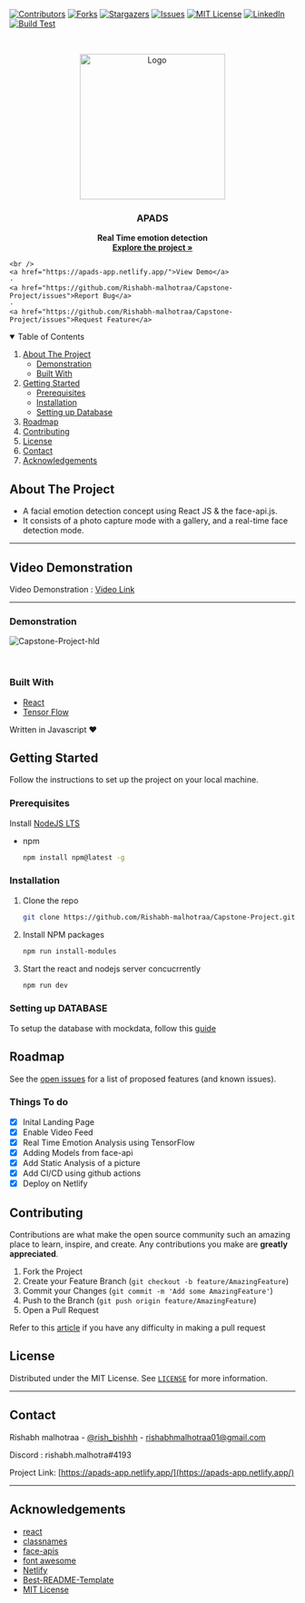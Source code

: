 <!-- PROJECT SHIELDS -->

[![Contributors][contributors-shield]][contributors-url]
[![Forks][forks-shield]][forks-url]
[![Stargazers][stars-shield]][stars-url]
[![Issues][issues-shield]][issues-url]
[![MIT License][license-shield]][license-url]
[![LinkedIn][linkedin-shield]][linkedin-url]
[![Build Test][actions-badge]][actions-url]

<!-- PROJECT LOGO -->
<br />
<p align="center">
  <a href="https://apads-app.netlify.app/">
    <img src="client/public/logo192.png" alt="Logo" width="256" height="256">
  </a>

  <strong>
    <h3 align="center" >APADS</h3>
  </strong>
  <p align="center">
    <strong>
      Real Time emotion detection
    </strong>
    <br />
    <a href="https://github.com/Rishabh-malhotraa/Capstone-Project"><strong>Explore the project »</strong></a>
    <br />
    
    <br />
    <a href="https://apads-app.netlify.app/">View Demo</a>
    ·
    <a href="https://github.com/Rishabh-malhotraa/Capstone-Project/issues">Report Bug</a>
    ·
    <a href="https://github.com/Rishabh-malhotraa/Capstone-Project/issues">Request Feature</a>
  </p>
</p>

<!-- TABLE OF CONTENTS -->
<details open="open">
  <summary>Table of Contents</summary>
  <ol>
    <li>
      <a href="#about-the-project">About The Project</a>
      <ul>
        <li><a href="#demonstration">Demonstration</a></li>
        <li><a href="#built-with">Built With</a></li>
      </ul>
    </li>
    <li>
      <a href="#getting-started">Getting Started</a>
      <ul>
        <li><a href="#prerequisites">Prerequisites</a></li>
        <li><a href="#installation">Installation</a></li>
        <li><a href="#installation">Setting up Database</a></li>
      </ul>
    </li>
    <li><a href="#roadmap">Roadmap</a></li>
    <li><a href="#contributing">Contributing</a></li>
    <li><a href="#license">License</a></li>
    <li><a href="#contact">Contact</a></li>
    <li><a href="#acknowledgements">Acknowledgements</a></li>
  </ol>
</details>

## About The Project

- A facial emotion detection concept using React JS & the face-api.js.
- It consists of a photo capture mode with a gallery, and a real-time face detection mode.

---

## Video Demonstration

Video Demonstration : [Video Link](https://drive.google.com/drive/u/0/folders/1uXQ53ieJK1gcbtpfYYxVthMXN5X9SpbM)

---

### Demonstration

![Capstone-Project-hld]

<br/>

### Built With

- [React](https://reactjs.org/docs/getting-started.html)
- [Tensor Flow](https://www.tensorflow.org/)

Written in Javascript ♥

## Getting Started

Follow the instructions to set up the project on your local machine.

### Prerequisites

Install [NodeJS LTS](https://nodejs.org/en/)

- npm

  ```sh
  npm install npm@latest -g
  ```

### Installation

1. Clone the repo

   ```sh
   git clone https://github.com/Rishabh-malhotraa/Capstone-Project.git
   ```

2. Install NPM packages

   ```sh
   npm run install-modules
   ```

3. Start the react and nodejs server concucrrently

   ```sh
   npm run dev
   ```

### Setting up DATABASE

To setup the database with mockdata, follow this [guide](/Setting%20up%20Database.md)

## Roadmap

See the [open issues](https://github.com/Rishabh-malhotraa/Capstone-Project/issues) for a list of proposed features (and known issues).

### Things To do

- [x] Inital Landing Page
- [x] Enable Video Feed
- [x] Real Time Emotion Analysis using TensorFlow
- [x] Adding Models from face-api
- [x] Add Static Analysis of a picture
- [x] Add CI/CD using github actions
- [x] Deploy on Netlify

## Contributing

Contributions are what make the open source community such an amazing place to learn, inspire, and create. Any contributions you make are **greatly appreciated**.

1. Fork the Project
2. Create your Feature Branch (`git checkout -b feature/AmazingFeature`)
3. Commit your Changes (`git commit -m 'Add some AmazingFeature'`)
4. Push to the Branch (`git push origin feature/AmazingFeature`)
5. Open a Pull Request

Refer to this [article](https://medium.com/swlh/guide-to-git-a-practical-approach-27926a1ff564?sk=b54ca413a142c275f5d2901d0384a0db) if you have any difficulty in making a pull request

## License

Distributed under the MIT License. See [`LICENSE`][license-url] for more information.

---

## Contact

Rishabh malhotraa - [@rish_bishhh](https://twitter.com/rish_bishhh) - rishabhmalhotraa01@gmail.com

Discord : rishabh.malhotra#4193

Project Link: [https://apads-app.netlify.app/](https://apads-app.netlify.app/)

---

## Acknowledgements

- [react](https://reactjs.org/)
- [classnames](https://www.npmjs.com/package/classnames)
- [face-apis](https://justadudewhohacks.github.io/face-api.js/docs/index.html)
- [font awesome](https://www.heroku.com/)
- [Netlify](https://www.netlify.com/)
- [Best-README-Template](https://github.com/othneildrew/Best-README-Template)
- [MIT License](https://opensource.org/licenses/MIT)

<!-- https://www.markdownguide.org/basic-syntax/#reference-style-links -->

[all-contributors-shield]: https://img.shields.io/badge/all_contributors-8-orange.svg?style=for-the-badge
[contributors-shield]: https://img.shields.io/github/contributors/Rishabh-malhotraa/Capstone-Project.svg?style=for-the-badge
[contributors-url]: https://github.com/Rishabh-malhotraa/Capstone-Project/graphs/contributors
[forks-shield]: https://img.shields.io/github/forks/Rishabh-malhotraa/Capstone-Project.svg?style=for-the-badge
[forks-url]: https://github.com/Rishabh-malhotraa/Capstone-Project/network/members
[stars-shield]: https://img.shields.io/github/stars/Rishabh-malhotraa/Capstone-Project.svg?style=for-the-badge
[stars-url]: https://github.com/Rishabh-malhotraa/Capstone-Project/stargazers
[issues-shield]: https://img.shields.io/github/issues/Rishabh-malhotraa/Capstone-Project.svg?style=for-the-badge
[issues-url]: https://github.com/Rishabh-malhotraa/Capstone-Project/issues
[license-shield]: https://img.shields.io/github/license/Rishabh-malhotraa/Capstone-Project.svg?style=for-the-badge
[license-url]: https://github.com/Rishabh-malhotraa/Capstone-Project/blob/main/LICENSE.txt
[actions-url]: https://github.com/Rishabh-malhotraa/Capstone-Project/actions/workflows/build.yaml
[actions-badge]: https://github.com/Rishabh-malhotraa/Capstone-Project/actions/workflows/build.yaml/badge.svg?branch=main
[linkedin-shield]: https://img.shields.io/badge/-LinkedIn-black.svg?style=for-the-badge&logo=linkedin&colorB=555
[linkedin-url]: https://www.linkedin.com/in/rishabh-malhotra-4536a418b
[product-demo]: images/Capstone-Project-demonstation.gif
[product-screenshoti]: assets/user-page.png
[product-screenshotii]: assets/mentors.png
[product-screenshotiii]: assets/topics.png
[product-screenshotiv]: assets/scheduler.png
[product-screenshotv]: assets/confirm-booking.png
[Capstone-Project-hld]: assets/Capstone-Project-hld.png

